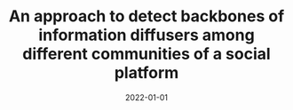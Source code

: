 ---
title: 'An approach to detect backbones of information diffusers among different communities of a social platform'
collection: publications
permalink: /publication/2022-Data and Knowledge Engineering-An-approach.md
excerpt: 'G. Bonifazi, F. Cauteruccio, E. Corradini, M. Marchetti, A. Pierini, G. Terracina, D. Ursino, L. Virgili'
date: 2022-01-01
venue: 'Data and Knowledge Engineering'
link: 'https://doi.org/10.1016/j.datak.2022.102048'
location: 'DII, Polytechnic University of Marche, Italy; DEMACS, University of Calabria, Italy; Injenia, Italy'
---